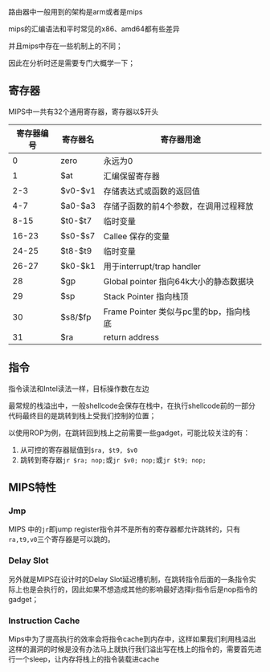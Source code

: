 路由器中一般用到的架构是arm或者是mips

mips的汇编语法和平时常见的x86、amd64都有些差异

并且mips中存在一些机制上的不同；

因此在分析时还是需要专门大概学一下；



<!--more-->

## 寄存器

MIPS中一共有32个通用寄存器，寄存器以$开头

| 寄存器编号 | 寄存器名 | 寄存器用途                             |
| ---------- | -------- | -------------------------------------- |
| 0          | zero     | 永远为0                                |
| 1          | $at      | 汇编保留寄存器                         |
| 2-3        | $v0-\$v1 | 存储表达式或函数的返回值               |
| 4-7        | $a0-\$a3 | 存储子函数的前4个参数，在调用过程释放  |
| 8-15       | $t0-\$t7 | 临时变量                               |
| 16-23      | $s0-\$s7 | Callee 保存的变量                      |
| 24-25      | $t8-\$t9 | 临时变量                               |
| 26-27      | $k0-\$k1 | 用于interrupt/trap handler             |
| 28         | $gp      | Global pointer 指向64k大小的静态数据块 |
| 29         | $sp      | Stack Pointer 指向栈顶                 |
| 30         | $s8/\$fp | Frame Pointer 类似与pc里的bp，指向栈底 |
| 31         | $ra      | return address                         |



## 指令

指令读法和Intel读法一样，目标操作数在左边

最常规的栈溢出中，一般shellcode会保存在栈中，在执行shellcode前的一部分代码最终目的是跳转到栈上受我们控制的位置；

以使用ROP为例，在跳转回到栈上之前需要一些gadget，可能比较关注的有：

1. 从可控的寄存器赋值到`$ra, $t9, $v0`
2. 跳转到寄存器`jr $ra; nop;`或`jr $v0; nop;`或`jr $t9; nop;`



## MIPS特性

### Jmp

MIPS 中的`jr`即jump register指令并不是所有的寄存器都允许跳转的，只有`ra,t9,v0`三个寄存器是可以跳的。



### Delay Slot

另外就是MIPS在设计时的Delay Slot延迟槽机制，在跳转指令后面的一条指令实际上也是会执行的，因此如果不想造成其他的影响最好选择jr指令后是nop指令的gadget；



### Instruction Cache

Mips中为了提高执行的效率会将指令cache到内存中，这样如果我们利用栈溢出这样的漏洞的时候是没有办法马上就执行我们溢出写在栈上的指令的，需要首先进行一个sleep，让内存将栈上的指令装载进cache